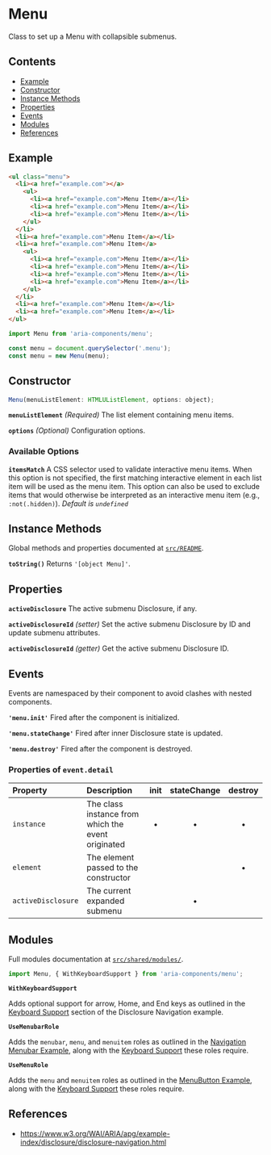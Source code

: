 Menu
====

Class to set up a Menu with collapsible submenus.

## Contents

* [Example](#example)
* [Constructor](#constructor)
* [Instance Methods](#instance-methods)
* [Properties](#properties)
* [Events](#events)
* [Modules](#modules)
* [References](#references)

## Example

```html
<ul class="menu">
  <li><a href="example.com"></a>
    <ul>
      <li><a href="example.com">Menu Item</a></li>
      <li><a href="example.com">Menu Item</a></li>
      <li><a href="example.com">Menu Item</a></li>
    </ul>
  </li>
  <li><a href="example.com">Menu Item</a></li>
  <li><a href="example.com">Menu Item</a>
    <ul>
      <li><a href="example.com">Menu Item</a></li>
      <li><a href="example.com">Menu Item</a></li>
      <li><a href="example.com">Menu Item</a></li>
      <li><a href="example.com">Menu Item</a></li>
    </ul>
  </li>
  <li><a href="example.com">Menu Item</a></li>
  <li><a href="example.com">Menu Item</a></li>
</ul>
```

```jsx
import Menu from 'aria-components/menu';

const menu = document.querySelector('.menu');
const menu = new Menu(menu);
```

## Constructor

```jsx
Menu(menuListElement: HTMLUListElement, options: object);
```

**`menuListElement`** _(Required)_ The list element containing menu items.

**`options`** _(Optional)_ Configuration options.

### Available Options

**`itemsMatch`** A CSS selector used to validate interactive menu items. When this option is not specified, the first matching interactive element in each list item will be used as the menu item. This option can also be used to exclude items that would otherwise be interpreted as an interactive menu item (e.g., `:not(.hidden)`). _Default is `undefined`_

## Instance Methods

Global methods and properties documented at [`src/README`](../).

**`toString()`** Returns `'[object Menu]'`.

## Properties

**`activeDisclosure`** The active submenu Disclosure, if any.

**`activeDisclosureId`** _(setter)_ Set the active submenu Disclosure by ID and update submenu attributes.

**`activeDisclosureId`** _(getter)_ Get the active submenu Disclosure ID.

## Events

Events are namespaced by their component to avoid clashes with nested components.

**`'menu.init'`** Fired after the component is initialized.

**`'menu.stateChange'`** Fired after inner Disclosure state is updated.

**`'menu.destroy'`** Fired after the component is destroyed.

### Properties of `event.detail`

| Property           | Description                                        | init | stateChange | destroy |
|:-------------------|:---------------------------------------------------|:----:|:-----------:|:-------:|
| `instance`         | The class instance from which the event originated | •    | •           | •       |
| `element`          | The element passed to the constructor              |      |             | •       |
| `activeDisclosure` | The current expanded submenu                       |      | •           |         |

## Modules

Full modules documentation at [`src/shared/modules/`](..//shared/modules/).

```jsx
import Menu, { WithKeyboardSupport } from 'aria-components/menu';
```

**`WithKeyboardSupport`**

Adds optional support for arrow, Home, and End keys as outlined in the [Keyboard Support](https://www.w3.org/WAI/ARIA/apg/patterns/disclosure/examples/disclosure-navigation/#kbd_label) section of the Disclosure Navigation example.

**`UseMenubarRole`**

Adds the `menubar`, `menu`, and `menuitem` roles as outlined in the [Navigation Menubar Example](https://www.w3.org/WAI/ARIA/apg/patterns/menubar/examples/menubar-navigation/), along with the [Keyboard Support](https://www.w3.org/WAI/ARIA/apg/patterns/menubar/examples/menubar-navigation/#kbd_label) these roles require.

**`UseMenuRole`**

Adds the `menu` and `menuitem` roles as outlined in the [MenuButton Example](https://www.w3.org/WAI/ARIA/apg/patterns/menu-button/examples/menu-button-links/), along with the [Keyboard Support](https://www.w3.org/WAI/ARIA/apg/patterns/menu-button/examples/menu-button-links/#kbd_label) these roles require.

## References

- https://www.w3.org/WAI/ARIA/apg/example-index/disclosure/disclosure-navigation.html

